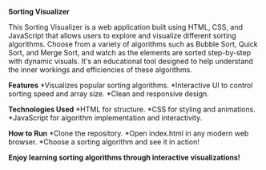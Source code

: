 **Sorting Visualizer**

This Sorting Visualizer is a web application built using HTML, CSS, and JavaScript that allows users to explore and visualize different sorting algorithms. Choose from a variety of algorithms such as Bubble Sort, Quick Sort, and Merge Sort, and watch as the elements are sorted step-by-step with dynamic visuals. It's an educational tool designed to help understand the inner workings and efficiencies of these algorithms.

**Features**
*Visualizes popular sorting algorithms.
*Interactive UI to control sorting speed and array size.
*Clean and responsive design.

**Technologies Used**
*HTML for structure.
*CSS for styling and animations.
*JavaScript for algorithm implementation and interactivity.

**How to Run**
*Clone the repository.
*Open index.html in any modern web browser.
*Choose a sorting algorithm and see it in action!

**Enjoy learning sorting algorithms through interactive visualizations!**
